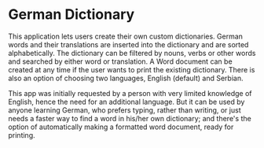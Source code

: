 # German Dictionary #

This application lets users create their own custom dictionaries. German words and their translations are inserted into the dictionary and are sorted alphabetically. The dictionary can be filtered by nouns, verbs or other words and searched by either word or translation. A Word document can be created at any time if the user wants to print the existing dictionary. There is also an option of choosing two languages, English (default) and Serbian.

This app was initially requested by a person with very limited knowledge of English, hence the need for an additional language. But it can be used by anyone learning German, who prefers typing, rather than writing, or just needs a faster way to find a word in his/her own dictionary; and there's the option of automatically making a formatted word document, ready for printing.
